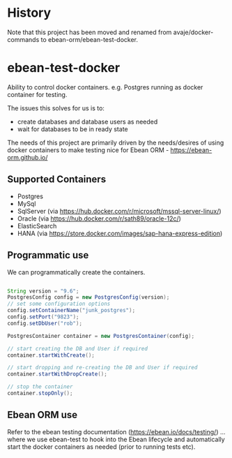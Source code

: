 # History

Note that this project has been moved and renamed from avaje/docker-commands to ebean-orm/ebean-test-docker.


# ebean-test-docker
Ability to control docker containers. e.g. Postgres running as docker container for testing.

The issues this solves for us is to:
- create databases and database users as needed
- wait for databases to be in ready state


The needs of this project are primarily driven by the needs/desires of using docker
containers to make testing nice for Ebean ORM - https://ebean-orm.github.io/


## Supported Containers

- Postgres
- MySql
- SqlServer (via https://hub.docker.com/r/microsoft/mssql-server-linux/)
- Oracle (via https://hub.docker.com/r/sath89/oracle-12c/)
- ElasticSearch
- HANA (via https://store.docker.com/images/sap-hana-express-edition)




## Programmatic use
We can programmatically create the containers.
```java

String version = "9.6";
PostgresConfig config = new PostgresConfig(version);
// set some configuration options
config.setContainerName("junk_postgres");
config.setPort("9823");
config.setDbUser("rob");

PostgresContainer container = new PostgresContainer(config);

// start creating the DB and User if required
container.startWithCreate();

// start dropping and re-creating the DB and User if required
container.startWithDropCreate();

// stop the container
container.stopOnly();
```



## Ebean ORM use

Refer to the ebean testing documentation (https://ebean.io/docs/testing/) ...
where we use ebean-test to hook into the Ebean lifecycle and automatically
start the docker containers as needed (prior to running tests etc).

